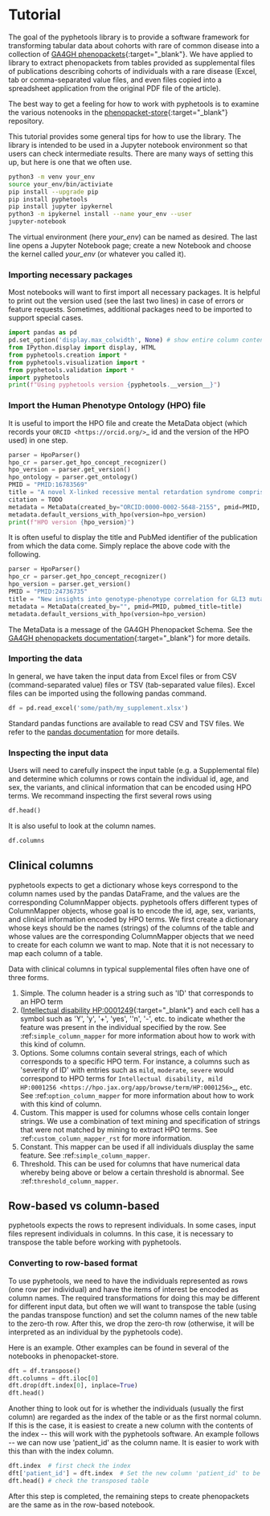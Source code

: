 # Tutorial


The goal of the pyphetools library is to provide a software framework for transforming tabular
data about cohorts with rare of common disease into a collection
of [GA4GH phenopackets](https://phenopacket-schema.readthedocs.io/en/latest/){:target="\_blank"}. We have applied to library
to extract phenopackets from tables provided as
supplemental files of publications describing cohorts of individuals with a rare disease
(Excel, tab or comma-separated value files, and even files copied into a
spreadsheet application from the original PDF file of the article).

The best way to get a feeling for how to work with pyphetools is to examine the various notenooks in the
[phenopacket-store](https://github.com/monarch-initiative/phenopacket-store){:target="\_blank"} repository.

This tutorial provides some general tips for how to use the library. The library is intended to be used in a Jupyter notebook environment so that users can check intermediate results.
There are many ways of setting this up, but here is one that we often use.



```bash title="installing jupyter and running pyphetools in a notebook"
python3 -m venv your_env
source your_env/bin/activiate
pip install --upgrade pip
pip install pyphetools
pip install jupyter ipykernel
python3 -m ipykernel install --name your_env --user
jupyter-notebook
```

The virtual environment (here *your_env*) can be named as desired. The last line opens a Jupyter Notebook page;
create a new Notebook and choose the kernel called *your_env* (or whatever you called it).



### Importing necessary packages


Most notebooks will want to first import all necessary packages. It is helpful to print out the version
used (see the last two lines) in case of errors or feature requests. Sometimes, additional packages need
to be imported to support special cases.


```python title="imports"
import pandas as pd
pd.set_option('display.max_colwidth', None) # show entire column contents, important!
from IPython.display import display, HTML
from pyphetools.creation import *
from pyphetools.visualization import *
from pyphetools.validation import *
import pyphetools
print(f"Using pyphetools version {pyphetools.__version__}")
```




### Import the Human Phenotype Ontology (HPO) file


It is useful to import the HPO file and create the MetaData object (which records your `ORCID <https://orcid.org/>`_ id and the version of the HPO used) in one step.

```python title="HPO and MetaData"
parser = HpoParser()
hpo_cr = parser.get_hpo_concept_recognizer()
hpo_version = parser.get_version()
hpo_ontology = parser.get_ontology()
PMID = "PMID:16783569"
title = "A novel X-linked recessive mental retardation syndrome comprising macrocephaly and ciliary dysfunction is allelic to oral-facial-digital type I syndrome"
citation = TODO
metadata = MetaData(created_by="ORCID:0000-0002-5648-2155", pmid=PMID, pubmed_title=title)
metadata.default_versions_with_hpo(version=hpo_version)
print(f"HPO version {hpo_version}")
```

It is often useful to display the title and PubMed identifier of the publication from which the data come.
Simply replace the above code with the following.

```python title="HPO and MetaData (with title and PMID)"
parser = HpoParser()
hpo_cr = parser.get_hpo_concept_recognizer()
hpo_version = parser.get_version()
PMID = "PMID:24736735"
title = "New insights into genotype-phenotype correlation for GLI3 mutations"
metadata = MetaData(created_by="", pmid=PMID, pubmed_title=title)
metadata.default_versions_with_hpo(version=hpo_version)
```


The MetaData is a message of the GA4GH Phenopacket Schema. See the
[GA4GH phenopackets documentation](https://phenopacket-schema.readthedocs.io/en/latest/){:target="\_blank"} for more details.


### Importing the data


In general, we have taken the input data from Excel files or from CSV (command-separated value) files or TSV (tab-separated value files). Excel files can be imported using the following pandas command.

```python title="Reading an Excel input file"
df = pd.read_excel('some/path/my_supplement.xlsx')
```

Standard pandas functions are available to read CSV and TSV files. We refer to the [pandas documentation](https://pandas.pydata.org/) for  more details.


### Inspecting the input data


Users will need to carefully inspect the input table (e.g. a Supplemental file) and determine which columns or rows contain the individual id, age, and sex, the variants, and clinical information that can be encoded using HPO terms.
We recommand inspecting the first several rows using

```python title="Inspecting the data"
df.head()
```

It is also useful to look at the column names.

```python title="Inspecting the column names"
df.columns
```



## Clinical columns
pyphetools expects to get a dictionary whose keys correspond to the column names used by the pandas DataFrame,
and the values are the corresponding ColumnMapper objects. pyphetools offers different types of ColumnMapper objects, whose goal is to
encode the id, age, sex, variants, and clinical information encoded by HPO terms. We first create a dictionary whose keys should be the
names (strings) of the columns of the table and whose values are the corresponding ColumnMapper objects that we need to create for each column we
want to map. Note that it is not necessary to map each column of a table.


Data with clinical columns in typical supplemental files often have one of three forms.


1. Simple. The column header is a string such as 'ID' that corresponds to an HPO term
2. ([Intellectual disability HP:0001249](https://hpo.jax.org/app/browse/term/HP:0001249){:target="\_blank"} and each cell has a symbol such as
'Y', 'y', '+', 'yes', ''n', '-', etc. to indicate whether the feature was present in the individual specified by the row.  See :ref:`simple_column_mapper` for more information about how to work with this kind of column.
3. Options. Some columns contain several strings, each of which corresponds to a specific HPO term. For instance, a columns such as 'severity of ID' with entries such as `mild`, `moderate`, `severe` would correspond to HPO terms for
`Intellectual disability, mild HP:0001256 <https://hpo.jax.org/app/browse/term/HP:0001256>`_, etc. See :ref:`option_column_mapper` for more information about how to work with this kind of column.
4. Custom. This mapper is used for columns whose cells contain longer strings. We use a combination of text mining and specification of strings that were not matched by mining to extract HPO terms. See :ref:`custom_column_mapper_rst` for more information.
5. Constant. This mapper can be used if all individuals diusplay the same feature. See :ref:`simple_column_mapper`.
6. Threshold. This can be used for columns that have numerical data whereby being above or below a certain threshold is abnormal. See :ref:`threshold_column_mapper`.


## Row-based vs column-based

pyphetools expects the rows to represent individuals. In some cases, input files represent individuals in columns. In this case, it is necessary to transpose the table before working with pyphetools.


### Converting to row-based format

To use pyphetools, we need to have the individuals represented as rows (one row per individual) and have the items of interest be encoded as column names.
The required transformations for doing this may be different for different input data, but often we will want to transpose the table (using the pandas transpose function)
and set the column names of the new table to the zero-th row. After this, we drop the zero-th row (otherwise, it will be interpreted as an individual by the pyphetools code).



Here is an example. Other examples can be found in several of the notebooks in phenopacket-store.

```python title="Transforming from column-based to row-based format"
dft = df.transpose()
dft.columns = dft.iloc[0]
dft.drop(dft.index[0], inplace=True)
dft.head()
```


Another thing to look out for is whether the individuals (usually the first column) are regarded as the index of the table or as the first normal column.
If this is the case, it is easiest to create a new column with the contents of the index -- this will work with the pyphetools software.
An example follows -- we can now use 'patient_id' as the column name. It is easier to work with this than with the index column.



```python title="creating column with patient identifiers"
dft.index  # first check the index
dft['patient_id'] = dft.index  # Set the new column 'patient_id' to be identical to the contents of the index
dft.head() # check the transposed table
```

After this step is completed, the remaining steps to create phenopackets are the same as in the row-based notebook.














